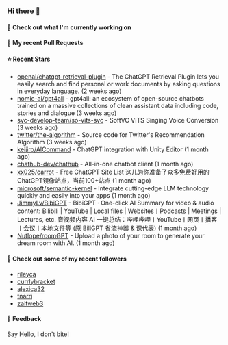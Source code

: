 ### Hi there 👋

#### 👷 Check out what I'm currently working on

#### 🔨 My recent Pull Requests


#### ⭐ Recent Stars

- [openai/chatgpt-retrieval-plugin](https://github.com/openai/chatgpt-retrieval-plugin) - The ChatGPT Retrieval Plugin lets you easily search and find personal or work documents by asking questions in everyday language. (2 weeks ago)
- [nomic-ai/gpt4all](https://github.com/nomic-ai/gpt4all) - gpt4all: an ecosystem of open-source chatbots trained on a massive collections of clean assistant data including code, stories and dialogue (3 weeks ago)
- [svc-develop-team/so-vits-svc](https://github.com/svc-develop-team/so-vits-svc) - SoftVC VITS Singing Voice Conversion (3 weeks ago)
- [twitter/the-algorithm](https://github.com/twitter/the-algorithm) - Source code for Twitter&#39;s Recommendation Algorithm (3 weeks ago)
- [keijiro/AICommand](https://github.com/keijiro/AICommand) - ChatGPT integration with Unity Editor (1 month ago)
- [chathub-dev/chathub](https://github.com/chathub-dev/chathub) - All-in-one chatbot client (1 month ago)
- [xx025/carrot](https://github.com/xx025/carrot) - Free ChatGPT Site List 这儿为你准备了众多免费好用的ChatGPT镜像站点，当前100&#43;站点 (1 month ago)
- [microsoft/semantic-kernel](https://github.com/microsoft/semantic-kernel) - Integrate cutting-edge LLM technology quickly and easily into your apps (1 month ago)
- [JimmyLv/BibiGPT](https://github.com/JimmyLv/BibiGPT) - BibiGPT · One-click AI Summary for video &amp;  audio content: Bilibili | YouTube | Local files | Websites丨Podcasts | Meetings | Lectures, etc. 音视频内容 AI 一键总结：哔哩哔哩丨YouTube丨网页丨播客丨会议丨本地文件等 (原 BiliGPT 省流神器 &amp; 课代表) (1 month ago)
- [Nutlope/roomGPT](https://github.com/Nutlope/roomGPT) - Upload a photo of your room to generate your dream room with AI. (1 month ago)

#### 👯 Check out some of my recent followers

- [rileyca](https://github.com/rileyca)
- [currlybracket](https://github.com/currlybracket)
- [alexica32](https://github.com/alexica32)
- [tnarrj](https://github.com/tnarrj)
- [zaitweb3](https://github.com/zaitweb3)

#### 💬 Feedback

Say Hello, I don't bite!